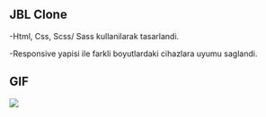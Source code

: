 ## JBL Clone

-Html, Css, Scss/ Sass kullanilarak tasarlandi.

-Responsive yapisi ile farkli boyutlardaki cihazlara uyumu saglandi.

## GIF

<img src="jblclone.gif"/>
